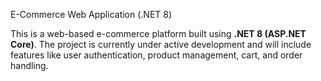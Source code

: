  E-Commerce Web Application (.NET 8)

This is a web-based e-commerce platform built using **.NET 8 (ASP.NET Core)**. The project is currently under active development and will include features like user authentication, product management, cart, and order handling.
